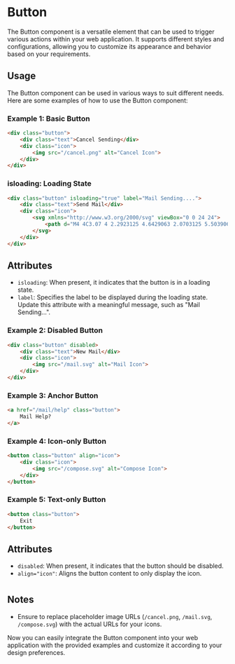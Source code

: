 # Button 

The Button component is a versatile element that can be used to trigger various actions within your web application. It supports different styles and configurations, allowing you to customize its appearance and behavior based on your requirements.

## Usage

The Button component can be used in various ways to suit different needs. Here are some examples of how to use the Button component:

### Example 1: Basic Button

```html
<div class="button">
    <div class="text">Cancel Sending</div>
    <div class="icon">
        <img src="/cancel.png" alt="Cancel Icon">
    </div>
</div>
```
### isloading: Loading State
```html
<div class="button" isloading="true" label="Mail Sending....">
    <div class="text">Send Mail</div>
    <div class="icon">
        <svg xmlns="http://www.w3.org/2000/svg" viewBox="0 0 24 24">
            <path d="M4 4C3.07 4 2.2923125 4.6429063 2.0703125 5.5039062L12 11.726562L21.935547 5.5214844C21.719547 4.6504844 20.937 4 20 4L4 4 z M 2 7.734375L2 18C2 19.103 2.897 20 4 20L20 20C21.103 20 22 19.103 22 18L22 7.7558594L12 14L2 7.734375 z"/>
        </svg>
    </div>
</div>
```
## Attributes

- `isloading`: When present, it indicates that the button is in a loading state.
- `label`: Specifies the label to be displayed during the loading state. Update this attribute with a meaningful message, such as "Mail Sending...".


### Example 2: Disabled Button

```html
<div class="button" disabled>
    <div class="text">New Mail</div>
    <div class="icon">
        <img src="/mail.svg" alt="Mail Icon">
    </div>
</div>
```

### Example 3: Anchor Button

```html
<a href="/mail/help" class="button">
    Mail Help?
</a>
```

### Example 4: Icon-only Button

```html
<button class="button" align="icon">
    <div class="icon">
        <img src="/compose.svg" alt="Compose Icon">
    </div>
</button>
```

### Example 5: Text-only Button

```html
<button class="button">
    Exit
</button>
```

## Attributes

- `disabled`: When present, it indicates that the button should be disabled.
- `align="icon"`: Aligns the button content to only display the icon.

#

## Notes

- Ensure to replace placeholder image URLs (`/cancel.png`, `/mail.svg`, `/compose.svg`) with the actual URLs for your icons.

Now you can easily integrate the Button component into your web application with the provided examples and customize it according to your design preferences.
